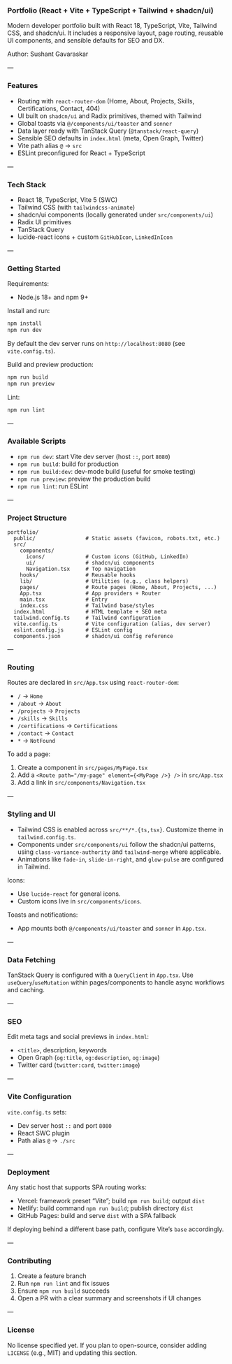 ### Portfolio (React + Vite + TypeScript + Tailwind + shadcn/ui)

Modern developer portfolio built with React 18, TypeScript, Vite, Tailwind CSS, and shadcn/ui. It includes a responsive layout, page routing, reusable UI components, and sensible defaults for SEO and DX.

Author: Sushant Gavaraskar

—

### Features

- Routing with `react-router-dom` (Home, About, Projects, Skills, Certifications, Contact, 404)
- UI built on `shadcn/ui` and Radix primitives, themed with Tailwind
- Global toasts via `@/components/ui/toaster` and `sonner`
- Data layer ready with TanStack Query (`@tanstack/react-query`)
- Sensible SEO defaults in `index.html` (meta, Open Graph, Twitter)
- Vite path alias `@` → `src`
- ESLint preconfigured for React + TypeScript

—

### Tech Stack

- React 18, TypeScript, Vite 5 (SWC)
- Tailwind CSS (with `tailwindcss-animate`)
- shadcn/ui components (locally generated under `src/components/ui`)
- Radix UI primitives
- TanStack Query
- lucide-react icons + custom `GitHubIcon`, `LinkedInIcon`

—

### Getting Started

Requirements:
- Node.js 18+ and npm 9+

Install and run:
```sh
npm install
npm run dev
```
By default the dev server runs on `http://localhost:8080` (see `vite.config.ts`).

Build and preview production:
```sh
npm run build
npm run preview
```

Lint:
```sh
npm run lint
```

—

### Available Scripts

- `npm run dev`: start Vite dev server (host `::`, port `8080`)
- `npm run build`: build for production
- `npm run build:dev`: dev-mode build (useful for smoke testing)
- `npm run preview`: preview the production build
- `npm run lint`: run ESLint

—

### Project Structure

```
portfolio/
  public/                # Static assets (favicon, robots.txt, etc.)
  src/
    components/
      icons/             # Custom icons (GitHub, LinkedIn)
      ui/                # shadcn/ui components
      Navigation.tsx     # Top navigation
    hooks/               # Reusable hooks
    lib/                 # Utilities (e.g., class helpers)
    pages/               # Route pages (Home, About, Projects, ...)
    App.tsx              # App providers + Router
    main.tsx             # Entry
    index.css            # Tailwind base/styles
  index.html             # HTML template + SEO meta
  tailwind.config.ts     # Tailwind configuration
  vite.config.ts         # Vite configuration (alias, dev server)
  eslint.config.js       # ESLint config
  components.json        # shadcn/ui config reference
```

—

### Routing

Routes are declared in `src/App.tsx` using `react-router-dom`:
- `/` → `Home`
- `/about` → `About`
- `/projects` → `Projects`
- `/skills` → `Skills`
- `/certifications` → `Certifications`
- `/contact` → `Contact`
- `*` → `NotFound`

To add a page:
1) Create a component in `src/pages/MyPage.tsx`
2) Add a `<Route path="/my-page" element={<MyPage />} />` in `src/App.tsx`
3) Add a link in `src/components/Navigation.tsx`

—

### Styling and UI

- Tailwind CSS is enabled across `src/**/*.{ts,tsx}`. Customize theme in `tailwind.config.ts`.
- Components under `src/components/ui` follow the shadcn/ui patterns, using `class-variance-authority` and `tailwind-merge` where applicable.
- Animations like `fade-in`, `slide-in-right`, and `glow-pulse` are configured in Tailwind.

Icons:
- Use `lucide-react` for general icons.
- Custom icons live in `src/components/icons`.

Toasts and notifications:
- App mounts both `@/components/ui/toaster` and `sonner` in `App.tsx`.

—

### Data Fetching

TanStack Query is configured with a `QueryClient` in `App.tsx`. Use `useQuery`/`useMutation` within pages/components to handle async workflows and caching.

—

### SEO

Edit meta tags and social previews in `index.html`:
- `<title>`, description, keywords
- Open Graph (`og:title`, `og:description`, `og:image`)
- Twitter card (`twitter:card`, `twitter:image`)

—

### Vite Configuration

`vite.config.ts` sets:
- Dev server host `::` and port `8080`
- React SWC plugin
- Path alias `@` → `./src`

—

### Deployment

Any static host that supports SPA routing works:
- Vercel: framework preset “Vite”; build `npm run build`; output `dist`
- Netlify: build command `npm run build`; publish directory `dist`
- GitHub Pages: build and serve `dist` with a SPA fallback

If deploying behind a different base path, configure Vite’s `base` accordingly.

—

### Contributing

1) Create a feature branch
2) Run `npm run lint` and fix issues
3) Ensure `npm run build` succeeds
4) Open a PR with a clear summary and screenshots if UI changes

—

### License

No license specified yet. If you plan to open-source, consider adding `LICENSE` (e.g., MIT) and updating this section.

